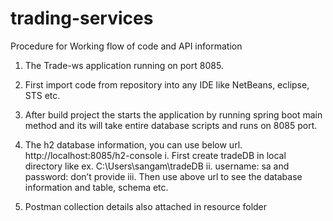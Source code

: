 # trading-services

Procedure for Working flow of code and API information
1.	The Trade-ws application running on port 8085.
2.	First import code from repository into any IDE like NetBeans, eclipse, STS etc.
3.	After build project the starts the application by running spring boot main method and its will take entire database scripts and runs on 8085 port.
4.	The h2 database information, you can use below url.
http://localhost:8085/h2-console
i. First create tradeDB in local directory like ex. C:\Users\sangam\tradeDB
ii. username: sa and password: don’t provide
iii. Then use above url to see the database information and table, schema etc.

6.	Postman collection details also attached in resource folder
